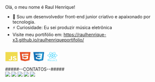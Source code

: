 Olá, o meu nome é Raul Henrique!


- 🌱 Sou um desenvolvedor front-end junior criativo e apaixonado por tecnologia.
- ⚡ Curiosidade: Eu sei produzir música eletrônica
-  Visite meu portifólio em:
    https://raulhenrique-x3.github.io/raulhenriqueportifolio/

  
<div style="display: inline_block;">
  <br>
  <img align="center" alt="iconJs" height="30" width="40" src="https://raw.githubusercontent.com/devicons/devicon/master/icons/javascript/javascript-plain.svg">
  <img align="center" alt="iconHtml" height="30" width="40" src="https://raw.githubusercontent.com/devicons/devicon/master/icons/html5/html5-original.svg">
  <img align="center" alt="iconCss" height="30" width="40" src="https://raw.githubusercontent.com/devicons/devicon/master/icons/css3/css3-original.svg">
  <img align="center" alt="iconReactJs" height="30" width="40" src="https://raw.githubusercontent.com/devicons/devicon/1119b9f84c0290e0f0b38982099a2bd027a48bf1/icons/react/react-original-wordmark.svg">
</div>

<br>
#####--CONTATOS--#####
<br>

<div> 
  <a href="https://www.instagram.com/rau.ull_/" target="_blank"><img src="https://img.shields.io/badge/-Instagram-%23E4405F?style=for-the-badge&logo=instagram&logoColor=white" target="_blank"></a>
  <a href = "mailto:raulheri25@gmail.com"><img src="https://img.shields.io/badge/-Gmail-%23333?style=for-the-badge&logo=gmail&logoColor=white" target="_blank"></a>
  <a href="https://www.linkedin.com/in/raul-henrique-92ab7021b/" target="_blank"><img src="https://img.shields.io/badge/-LinkedIn-%230077B5?style=for-the-badge&logo=linkedin&logoColor=white" target="_blank"></a>
  <a href="mailto:raulheri43@hotmail.com"><img src="https://img.shields.io/badge/Microsoft_Outlook-0078D4?style=for-the-badge&logo=microsoft-outlook&logoColor=white" target="_blank"></a>
  <a href="https://support.discord.com/hc/en-us/profiles/1523563434242"><img src="https://img.shields.io/badge/Discord-7289DA?style=for-the-badge&logo=discord&logoColor=white">
</div>
